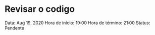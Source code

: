 # Revisar o codigo

Data: Aug 19, 2020
Hora de início: 19:00
Hora de término: 21:00
Status: Pendente